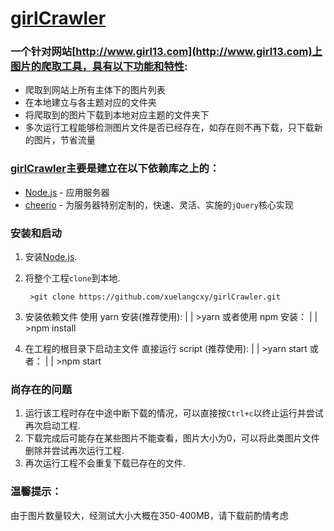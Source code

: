 # [girlCrawler](https://github.com/xuelangcxy/girlCrawler)

### 一个针对网站[http://www.girl13.com](http://www.girl13.com)上图片的爬取工具，具有以下功能和特性:

* 爬取到网站上所有主体下的图片列表
* 在本地建立与各主题对应的文件夹
* 将爬取到的图片下载到本地对应主题的文件夹下
* 多次运行工程能够检测图片文件是否已经存在，如存在则不再下载，只下载新的图片，节省流量

### [girlCrawler](https://github.com/xuelangcxy/girlCrawler)主要是建立在以下依赖库之上的：

* [Node.js](http://nodejs.org/) - 应用服务器
* [cheerio](https://www.npmjs.com/package/cheerio) - 为服务器特别定制的，快速、灵活、实施的`jQuery`核心实现

### 安装和启动

1. 安装[Node.js](http://nodejs.org/).
2. 将整个工程`clone`到本地.

		>git clone https://github.com/xuelangcxy/girlCrawler.git
3. 安装依赖文件
使用 yarn 安装(推荐使用):
|   |   >yarn
或者使用 npm 安装：
|   |   >npm install
4. 在工程的根目录下启动主文件
直接运行 script (推荐使用):
|   |   >yarn start
或者：
|   |   >npm start

### 尚存在的问题

1. 运行该工程时存在中途中断下载的情况，可以直接按`Ctrl+c`以终止运行并尝试再次启动工程.
2. 下载完成后可能存在某些图片不能查看，图片大小为0，可以将此类图片文件删除并尝试再次运行工程.
3. 再次运行工程不会重复下载已存在的文件.

### 温馨提示：

由于图片数量较大，经测试大小大概在350-400MB，请下载前酌情考虑
